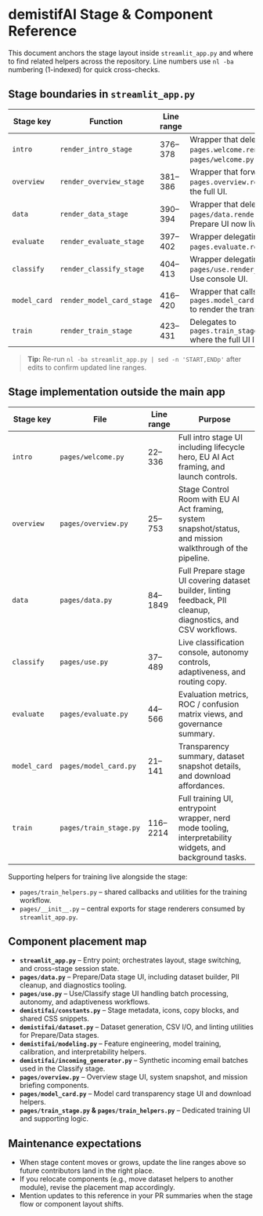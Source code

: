 # demistifAI Stage & Component Reference

This document anchors the stage layout inside `streamlit_app.py` and where to find related helpers across the repository. Line
numbers use `nl -ba` numbering (1-indexed) for quick cross-checks.

## Stage boundaries in `streamlit_app.py`
| Stage key | Function | Line range | Notes |
| --- | --- | --- | --- |
| `intro` | `render_intro_stage` | 376–378 | Wrapper that delegates to `pages.welcome.render_intro_stage`; see `pages/welcome.py` for the full UI. |
| `overview` | `render_overview_stage` | 381–386 | Wrapper that forwards to `pages.overview.render_overview_stage` for the full UI. |
| `data` | `render_data_stage` | 390–394 | Wrapper that delegates to `pages/data.render_data_stage` where the full Prepare UI now lives. |
| `evaluate` | `render_evaluate_stage` | 397–402 | Wrapper delegating to `pages.evaluate.render_evaluate_stage_page`. |
| `classify` | `render_classify_stage` | 404–413 | Wrapper delegating to `pages/use.render_classify_stage` for the full Use console UI. |
| `model_card` | `render_model_card_stage` | 416–420 | Wrapper that calls `pages.model_card.render_model_card_stage` to render the transparency card experience. |
| `train` | `render_train_stage` | 423–431 | Delegates to `pages.train_stage.render_train_stage_page` where the full UI lives. |

> **Tip:** Re-run `nl -ba streamlit_app.py | sed -n 'START,ENDp'` after edits to confirm updated line ranges.

## Stage implementation outside the main app
| Stage key | File | Line range | Purpose |
| --- | --- | --- | --- |
| `intro` | `pages/welcome.py` | 22–336 | Full intro stage UI including lifecycle hero, EU AI Act framing, and launch controls. |
| `overview` | `pages/overview.py` | 25–753 | Stage Control Room with EU AI Act framing, system snapshot/status, and mission walkthrough of the pipeline. |
| `data` | `pages/data.py` | 84–1849 | Full Prepare stage UI covering dataset builder, linting feedback, PII cleanup, diagnostics, and CSV workflows. |
| `classify` | `pages/use.py` | 37–489 | Live classification console, autonomy controls, adaptiveness, and routing copy. |
| `evaluate` | `pages/evaluate.py` | 44–566 | Evaluation metrics, ROC / confusion matrix views, and governance summary. |
| `model_card` | `pages/model_card.py` | 21–141 | Transparency summary, dataset snapshot details, and download affordances. |
| `train` | `pages/train_stage.py` | 116–2214 | Full training UI, entrypoint wrapper, nerd mode tooling, interpretability widgets, and background tasks. |

Supporting helpers for training live alongside the stage:
- `pages/train_helpers.py` – shared callbacks and utilities for the training workflow.
- `pages/__init__.py` – central exports for stage renderers consumed by `streamlit_app.py`.

## Component placement map
- **`streamlit_app.py`** – Entry point; orchestrates layout, stage switching, and cross-stage session state.
- **`pages/data.py`** – Prepare/Data stage UI, including dataset builder, PII cleanup, and diagnostics tooling.
- **`pages/use.py`** – Use/Classify stage UI handling batch processing, autonomy, and adaptiveness workflows.
- **`demistifai/constants.py`** – Stage metadata, icons, copy blocks, and shared CSS snippets.
- **`demistifai/dataset.py`** – Dataset generation, CSV I/O, and linting utilities for Prepare/Data stages.
- **`demistifai/modeling.py`** – Feature engineering, model training, calibration, and interpretability helpers.
- **`demistifai/incoming_generator.py`** – Synthetic incoming email batches used in the Classify stage.
- **`pages/overview.py`** – Overview stage UI, system snapshot, and mission briefing components.
- **`pages/model_card.py`** – Model card transparency stage UI and download helpers.
- **`pages/train_stage.py` & `pages/train_helpers.py`** – Dedicated training UI and supporting logic.

## Maintenance expectations
- When stage content moves or grows, update the line ranges above so future contributors land in the right place.
- If you relocate components (e.g., move dataset helpers to another module), revise the placement map accordingly.
- Mention updates to this reference in your PR summaries when the stage flow or component layout shifts.
